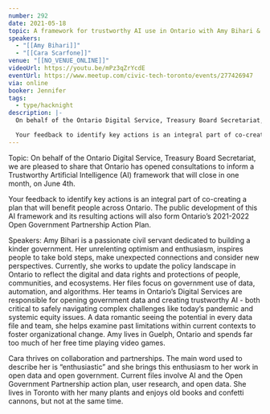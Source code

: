 ```yaml
---
number: 292
date: 2021-05-18
topic: A framework for trustworthy AI use in Ontario with Amy Bihari & Cara Scarfone
speakers:
  - "[[Amy Bihari]]"
  - "[[Cara Scarfone]]"
venue: "[[NO_VENUE_ONLINE]]"
videoUrl: https://youtu.be/mPz3qZrYcdE
eventUrl: https://www.meetup.com/civic-tech-toronto/events/277426947
via: online
booker: Jennifer
tags:
  - type/hacknight
description: |-
  On behalf of the Ontario Digital Service, Treasury Board Secretariat, we are pleased to share that Ontario has opened consultations to inform a Trustworthy Artificial Intelligence (AI) framework that will close in one month, on June 4th.

  Your feedback to identify key actions is an integral part of co-creating a plan that will benefit people across Ontario. The public development of this AI framework and its resulting actions will also form Ontario’s 2021-2022 Open Government Partnership Action Plan.
---
```

Topic:
On behalf of the Ontario Digital Service, Treasury Board Secretariat, we are pleased to share that Ontario has opened consultations to inform a Trustworthy Artificial Intelligence (AI) framework that will close in one month, on June 4th.

Your feedback to identify key actions is an integral part of co-creating a plan that will benefit people across Ontario. The public development of this AI framework and its resulting actions will also form Ontario’s 2021-2022 Open Government Partnership Action Plan.

Speakers:
Amy Bihari is a passionate civil servant dedicated to building a kinder government. Her unrelenting optimism and enthusiasm, inspires people to take bold steps, make unexpected connections and consider new perspectives. Currently, she works to update the policy landscape in Ontario to reflect the digital and data rights and protections of people, communities, and ecosystems. Her files focus on government use of data, automation, and algorithms. Her teams in Ontario’s Digital Services are responsible for opening government data and creating trustworthy AI - both critical to safely navigating complex challenges like today’s pandemic and systemic equity issues. A data romantic seeing the potential in every data file and team, she helps examine past limitations within current contexts to foster organizational change. Amy lives in Guelph, Ontario and spends far too much of her free time playing video games.

Cara thrives on collaboration and partnerships. The main word used to describe her is “enthusiastic” and she brings this enthusiasm to her work in open data and open government. Current files involve AI and the Open Government Partnership action plan, user research, and open data. She lives in Toronto with her many plants and enjoys old books and confetti cannons, but not at the same time.
